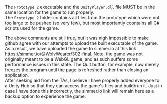 The `Prototype 2` executable and the `UnityPlayer.dll` file MUST be in the same location for the game to run properly.  
The `Prototype 2` folder contains all files from the prototype which were not too large to be pushed (so very few), but most importantly ccontains all C# scripts used for the game.  
  
  The above comments are still true, but it was nigh impossible to make github agree with our attempts to upload the built executable of the game. As a result, we have uploaded the game to simmer.io at this link https://simmer.io/@WolvWearer/302-final. Note, the game was not originally meant to be a WebGL game, and as such suffers some performance issues in this state. The Quit button, for example, now merely freezes the program until the page is refreshed rather than closing an application.  
    After seeking aid from the TAs, I believe I have properly added everyone to a Unity Hub so that they can access the game's files and build/run it. Just in case I have done this incorrectly, the simmer.io link will remain here as a backup option to experience the game.

